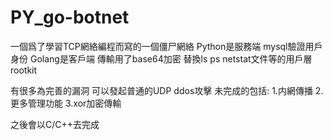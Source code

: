 # PY_go-botnet

一個爲了學習TCP網絡編程而寫的一個僵尸網絡
Python是服務端 mysql驗證用戶身份
Golang是客戶端 傳輸用了base64加密 替換ls ps netstat文件等的用戶層rootkit

有很多為完善的漏洞 可以發起普通的UDP ddos攻擊
未完成的包括:
1.内網傳播
2.更多管理功能
3.xor加密傳輸

之後會以C/C++去完成
